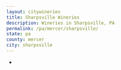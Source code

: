 ```yaml
---
layout: citywineries
title: Sharpsville Wineries
description: Wineries in Sharpsville, PA
permalink: /pa/mercer/sharpsville/
state: pa
county: mercer
city: sharpsville
---
```

-
